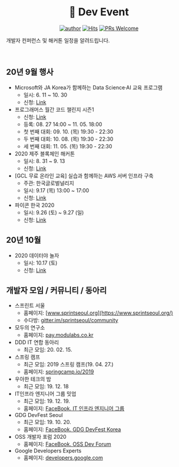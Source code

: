 
<div align=center>

<h1> 🎉 Dev Event </h1>


[![author](https://img.shields.io/badge/author-covenant-brightgreen.svg?style=flat-square)](https://covenant.tistory.com/)
[![Hits](https://hits.seeyoufarm.com/api/count/incr/badge.svg?url=https%3A%2F%2Fgithub.com%2Fbrave-people%2FDev-Event%2F&count_bg=%232DB400&title_bg=%23443731&title=Welcome%7E&edge_flat=true)](https://hits.seeyoufarm.com)
[![PRs Welcome](https://img.shields.io/badge/PRs-welcome-brightgreen.svg?style=flat-square)](https://github.com/brave-people/Dev-Event/pulls)

</div>

개발자 컨퍼런스 및 해커톤 일정을 알려드립니다.

<br />



## 20년 9월 행사

- Microsoft와 JA Korea가 함께하는 Data Science·AI 교육 프로그램
  - 일시: 6. 11 ~ 10. 30
  - 신청: [Link](https://www.jakorea.org/front/community/user/noticeview.do?seq=1195&board_subtype=&navDepth1=1&navDepth2=1&cPage=&searchText=)
- 프로그래머스 월간 코드 챌린지 시즌1
  - 신청: [Link](https://programmers.co.kr/competitions/417/monthly-code-challenge-s1)
  - 등록: 08. 27 14:00 ~ 11. 05. 18:00
  - 첫 번째 대회: 09. 10. (목) 19:30 - 22:30
  - 두 번째 대회: 10. 08. (목) 19:30 - 22:30	
  - 세 번째 대회: 11. 05. (목) 19:30 - 22:30	
- 2020 제주 블록체인 해커톤
  - 일시: 8. 31 ~ 9. 13
  - 신청: [Link](http://jjbw.io/)
- [GCL 무료 온라인 교육] 실습과 함께하는 AWS 서버 인프라 구축
  - 주관: 한국글로벌널리지
  - 일시: 9.17 (목) 13:00 ~ 17:00
  - 신청: [Link](https://onoffmix.com/event/222910)
- 파이콘 한국 2020
  - 일시: 9.26 (토) ~ 9.27 (일)
  - 신청: [Link](https://www.pycon.kr/2020/)


## 20년 10월
- 2020 데이터야 놀자 
  - 일시: 10.17 (토)
  - 신청: [Link](https://datayanolja.github.io/)



 
 ## 개발자 모임 / 커뮤니티 / 동아리
 - 스프린트 서울
   - 홈페이지: [www.sprintseoul.org](https://www.sprintseoul.org/)
   - 수다방: [gitter.im/sprintseoul/community](https://gitter.im/sprintseoul/community)
 - 모두의 연구소
   - 홈페이지: [pay.modulabs.co.kr](http://pay.modulabs.co.kr/)
 - DDD IT 연합 동아리
   - 최근 모임: 20. 02. 15.
 - 스프링 캠프
   - 최근 모임: 2019 스프링 캠프(19. 04. 27.)
   - 홈페이지: [springcamp.io/2019](https://www.springcamp.io/2019/)
 - 우아한 테크의 밤
   - 최근 모임: 19. 12. 18
 - IT인프라 엔지니어 그룹 밋업
   - 최근 모임: 19. 12. 19.
   - 홈페이지: [FaceBook. IT 인프라 엔지니어 그룹](https://www.facebook.com/groups/InfraEngineer/)
 - GDG DevFest Seoul
   - 최근 모임: 19. 10. 20.
   - 홈페이지: [FaceBook. GDG DevFest Korea](https://www.facebook.com/devfest.seoul.2019/)
 - OSS 개발자 포럼 2020
   - 홈페이지: [FaceBook. OSS Dev Forum](https://www.facebook.com/groups/ossdevforum)
 - Google Developers Experts
   - 홈페이지: [developers.google.com](https://developers.google.com/community/experts)